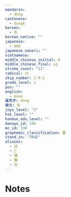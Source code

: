 ```yaml
---
mandarin:
  - dòng
cantonese:
  - dung6
korean:
  - 동
korean_native: ""
japanese:
  - DOU
japanese_nanori: ""
vietnamese:
middle_chinese_initial: d
middle_chinese_final: uŋ
stroke_count: "11"
radical: 力
skip_number: 1-9-2
grade_level: 1
pos: ""
english:
  - move
羅馬字: dong
韓文: 동
joyo_level: "3"
hsk_level: ""
hanmun_edu_level: ""
danayo_id: 199
mc_id: 338
graphemic_classification: 重
stand_in: "TRUE"
aliases:
  - 动
  - 𨔝
  - 㣫
  - 働
  - 仂
---
```


# Notes
